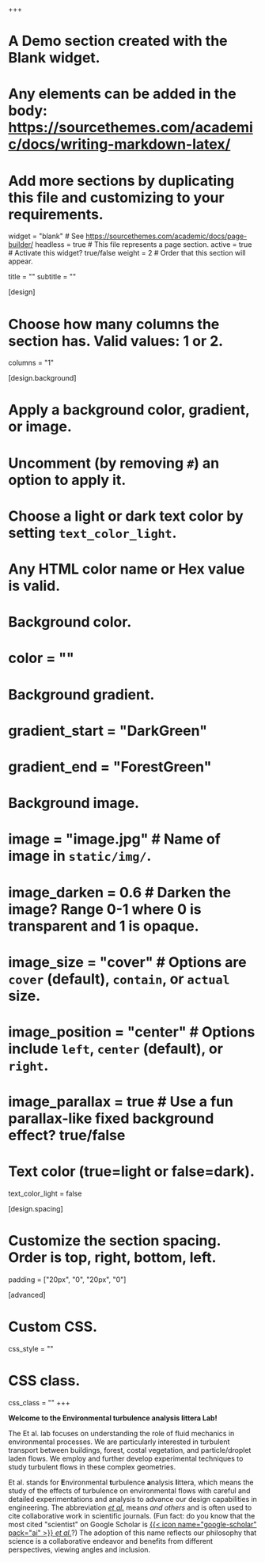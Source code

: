 +++
# A Demo section created with the Blank widget.
# Any elements can be added in the body: https://sourcethemes.com/academic/docs/writing-markdown-latex/
# Add more sections by duplicating this file and customizing to your requirements.

widget = "blank"  # See https://sourcethemes.com/academic/docs/page-builder/
headless = true  # This file represents a page section.
active = true  # Activate this widget? true/false
weight = 2  # Order that this section will appear.

title = ""
subtitle = ""

[design]
  # Choose how many columns the section has. Valid values: 1 or 2.
  columns = "1"

[design.background]
  # Apply a background color, gradient, or image.
  #   Uncomment (by removing `#`) an option to apply it.
  #   Choose a light or dark text color by setting `text_color_light`.
  #   Any HTML color name or Hex value is valid.

  # Background color.
  # color = ""
  
  # Background gradient.
  # gradient_start = "DarkGreen"
  # gradient_end = "ForestGreen"
  
  # Background image.
  # image = "image.jpg"  # Name of image in `static/img/`.
  # image_darken = 0.6  # Darken the image? Range 0-1 where 0 is transparent and 1 is opaque.
  # image_size = "cover"  #  Options are `cover` (default), `contain`, or `actual` size.
  # image_position = "center"  # Options include `left`, `center` (default), or `right`.
  # image_parallax = true  # Use a fun parallax-like fixed background effect? true/false
  
  # Text color (true=light or false=dark).
  text_color_light = false

[design.spacing]
  # Customize the section spacing. Order is top, right, bottom, left.
  padding = ["20px", "0", "20px", "0"]

[advanced]
 # Custom CSS. 
 css_style = ""
 
 # CSS class.
 css_class = ""
+++

**Welcome to the Environmental turbulence analysis littera Lab!**

The Et al. lab focuses on understanding the role of fluid mechanics in environmental processes. We are particularly interested in turbulent transport between buildings, forest, costal vegetation, and particle/droplet laden flows. We employ and further develop experimental techniques to study turbulent flows in these complex geometries. 

Et al. stands for **E**nvironmental **t**urbulence **a**nalysis **l**ittera, which means the study of the effects of turbulence on environmental flows with careful and detailed experimentations and analysis to advance our design capabilities in engineering. The abbreviation [*et al.*](https://www.merriam-webster.com/dictionary/et%20al.) means *and others* and is often used to cite collaborative work in scientific journals. (Fun fact: do you know that the most cited "scientist" on Google Scholar is [{{< icon name="google-scholar" pack="ai" >}} _et al._](https://scholar.google.nl/citations?user=qGuYgMsAAAAJ&hl=en)?) The adoption of this name reflects our philosophy that science is a collaborative endeavor and benefits from different perspectives, viewing angles and inclusion. 

